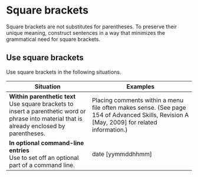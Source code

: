 # Square brackets

Square brackets are not substitutes for parentheses. To preserve their unique meaning, construct sentences in a way that minimizes the grammatical need for square brackets.

## Use square brackets

Use square brackets in the following situations.

| Situation | Examples |
|-----------|----------|
| **Within parenthetic text**</br> Use square brackets to insert a parenthetic word or phrase into material that is already enclosed by parentheses. | Placing comments within a menu file often makes sense. (See page 154 of Advanced Skills, Revision A [May, 2009] for related information.) |
| **In optional command-line entries**</br> Use to set off an optional part of a command line. | date [yymmddhhmm]|
